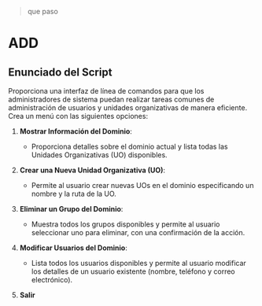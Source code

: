 >que paso
# ADD

## Enunciado del Script 
Proporciona una interfaz de línea de comandos para que los administradores de sistema puedan realizar tareas comunes de administración de usuarios y unidades organizativas de manera eficiente.
Crea un menú con las siguientes opciones:

1. **Mostrar Información del Dominio**:
   - Proporciona detalles sobre el dominio actual y lista todas las Unidades Organizativas (UO) disponibles.
       
2. **Crear una Nueva Unidad Organizativa (UO)**:
   - Permite al usuario crear nuevas UOs en el dominio especificando un nombre y la ruta de la UO.
       
3. **Eliminar un Grupo del Dominio**:
   - Muestra todos los grupos disponibles y permite al usuario seleccionar uno para eliminar, con una confirmación de la acción.

4. **Modificar Usuarios del Dominio**:
   - Lista todos los usuarios disponibles y permite al usuario modificar los detalles de un usuario existente (nombre, teléfono y correo electrónico).

5. **Salir**
